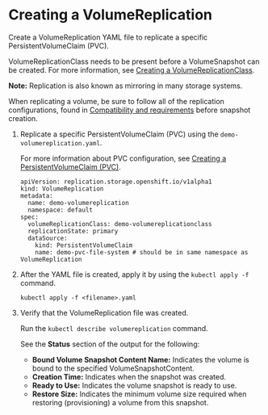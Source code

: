 # Creating a VolumeReplication

Create a VolumeReplication YAML file to replicate a specific PersistentVolumeClaim (PVC).

VolumeReplicationClass needs to be present before a VolumeSnapshot can be created. For more information, see [Creating a VolumeReplicationClass](csi_ug_config_create_vol_replicationclass.md).

**Note:** Replication is also known as mirroring in many storage systems.

When replicating a volume, be sure to follow all of the replication configurations, found in [Compatibility and requirements](../installation/csi_ug_requirements.md) before snapshot creation.

1.  Replicate a specific  PersistentVolumeClaim (PVC) using the `demo-volumereplication.yaml`.

    For more information about PVC configuration, see [Creating a PersistentVolumeClaim (PVC)](csi_ug_config_create_pvc.md).

    ```
    apiVersion: replication.storage.openshift.io/v1alpha1
    kind: VolumeReplication
    metadata:
      name: demo-volumereplication
      namespace: default
    spec:
      volumeReplicationClass: demo-volumereplicationclass
      replicationState: primary
      dataSource:
        kind: PersistentVolumeClaim
        name: demo-pvc-file-system # should be in same namespace as VolumeReplication
    ```

2.  After the YAML file is created, apply it by using the `kubectl apply -f` command.

    ```
    kubectl apply -f <filename>.yaml
    ```

3.  Verify that the VolumeReplication file was created.

    Run the `kubectl describe volumereplication` command.

    See the **Status** section of the output for the following:

    -   **Bound Volume Snapshot Content Name:** Indicates the volume is bound to the specified VolumeSnapshotContent.
    -   **Creation Time:** Indicates when the snapshot was created.
    -   **Ready to Use:** Indicates the volume snapshot is ready to use.
    -   **Restore Size:** Indicates the minimum volume size required when restoring (provisioning) a volume from this snapshot.



